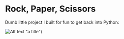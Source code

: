 # Rock, Paper, Scissors

Dumb little project I built for fun to get back into Python:

![Alt text](https://github.com/kavehzare98/Rock-Paper-Scissors/blob/main/sample.png) "a title")

